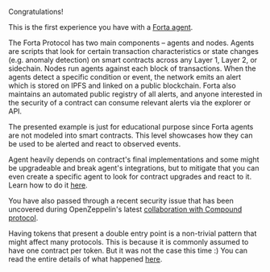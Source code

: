 Congratulations!

This is the first experience you have with a [Forta agent](https://docs.forta.network/en/latest/). 

The Forta Protocol has two main components – agents and nodes. Agents are scripts that look for certain transaction characteristics or state changes (e.g. anomaly detection) on smart contracts across any Layer 1, Layer 2, or sidechain. Nodes run agents against each block of transactions. When the agents detect a specific condition or event, the network emits an alert which is stored on IPFS and linked on a public blockchain. Forta also maintains an automated public registry of all alerts, and anyone interested in the security of a contract can consume relevant alerts via the explorer or API.

The presented example is just for educational purpose since Forta agents are not modeled into smart contracts. This level showcases how they can be used to be alerted and react to observed events.

Agent heavily depends on contract's final implementations and some might be upgradeable and break agent's integrations, but to mitigate that you can even create a specific agent to look for contract upgrades and react to it. Learn how to do it [here](https://docs.forta.network/en/latest/quickstart/).

You have also passed through a recent security issue that has been uncovered during OpenZeppelin's latest [collaboration with Compound protocol](https://compound.finance/governance/proposals/76).

Having tokens that present a double entry point is a non-trivial pattern that might affect many protocols. This is because it is commonly assumed to have one contract per token. But it was not the case this time :) You can read the entire details of what happened [here](https://blog.openzeppelin.com/compound-tusd-integration-issue-retrospective/).
